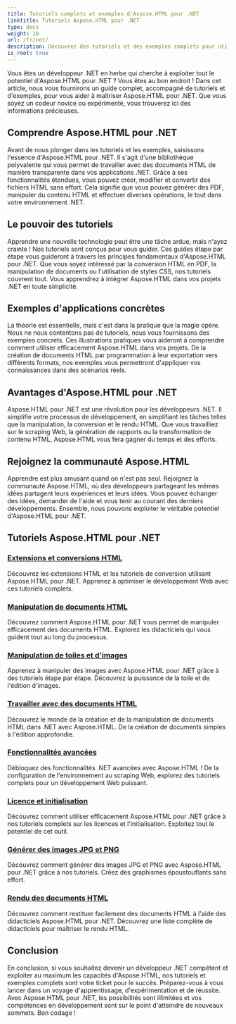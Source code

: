 ```yaml
---
title: Tutoriels complets et exemples d'Aspose.HTML pour .NET
linktitle: Tutoriels Aspose.HTML pour .NET
type: docs
weight: 10
url: /fr/net/
description: Découvrez des tutoriels et des exemples complets pour utiliser Aspose.HTML pour .NET. Exploitez la puissance d'Aspose.HTML pour améliorer vos compétences en développement .NET.
is_root: true
---
```


Vous êtes un développeur .NET en herbe qui cherche à exploiter tout le potentiel d'Aspose.HTML pour .NET ? Vous êtes au bon endroit ! Dans cet article, nous vous fournirons un guide complet, accompagné de tutoriels et d'exemples, pour vous aider à maîtriser Aspose.HTML pour .NET. Que vous soyez un codeur novice ou expérimenté, vous trouverez ici des informations précieuses.

## Comprendre Aspose.HTML pour .NET

Avant de nous plonger dans les tutoriels et les exemples, saisissons l'essence d'Aspose.HTML pour .NET. Il s'agit d'une bibliothèque polyvalente qui vous permet de travailler avec des documents HTML de manière transparente dans vos applications .NET. Grâce à ses fonctionnalités étendues, vous pouvez créer, modifier et convertir des fichiers HTML sans effort. Cela signifie que vous pouvez générer des PDF, manipuler du contenu HTML et effectuer diverses opérations, le tout dans votre environnement .NET.

## Le pouvoir des tutoriels

Apprendre une nouvelle technologie peut être une tâche ardue, mais n'ayez crainte ! Nos tutoriels sont conçus pour vous guider. Ces guides étape par étape vous guideront à travers les principes fondamentaux d'Aspose.HTML pour .NET. Que vous soyez intéressé par la conversion HTML en PDF, la manipulation de documents ou l'utilisation de styles CSS, nos tutoriels couvrent tout. Vous apprendrez à intégrer Aspose.HTML dans vos projets .NET en toute simplicité.

## Exemples d'applications concrètes

La théorie est essentielle, mais c'est dans la pratique que la magie opère. Nous ne nous contentons pas de tutoriels, nous vous fournissons des exemples concrets. Ces illustrations pratiques vous aideront à comprendre comment utiliser efficacement Aspose.HTML dans vos projets. De la création de documents HTML par programmation à leur exportation vers différents formats, nos exemples vous permettront d'appliquer vos connaissances dans des scénarios réels.

## Avantages d'Aspose.HTML pour .NET

Aspose.HTML pour .NET est une révolution pour les développeurs .NET. Il simplifie votre processus de développement, en simplifiant les tâches telles que la manipulation, la conversion et le rendu HTML. Que vous travailliez sur le scraping Web, la génération de rapports ou la transformation de contenu HTML, Aspose.HTML vous fera gagner du temps et des efforts.

## Rejoignez la communauté Aspose.HTML

Apprendre est plus amusant quand on n'est pas seul. Rejoignez la communauté Aspose.HTML, où des développeurs partageant les mêmes idées partagent leurs expériences et leurs idées. Vous pouvez échanger des idées, demander de l'aide et vous tenir au courant des derniers développements. Ensemble, nous pouvons exploiter le véritable potentiel d'Aspose.HTML pour .NET.

## Tutoriels Aspose.HTML pour .NET

### [Extensions et conversions HTML](./html-extensions-and-conversions/)
Découvrez les extensions HTML et les tutoriels de conversion utilisant Aspose.HTML pour .NET. Apprenez à optimiser le développement Web avec ces tutoriels complets.
### [Manipulation de documents HTML](./html-document-manipulation/)
Découvrez comment Aspose.HTML pour .NET vous permet de manipuler efficacement des documents HTML. Explorez les didacticiels qui vous guident tout au long du processus.
### [Manipulation de toiles et d'images](./canvas-and-image-manipulation/)
Apprenez à manipuler des images avec Aspose.HTML pour .NET grâce à des tutoriels étape par étape. Découvrez la puissance de la toile et de l'édition d'images.
### [Travailler avec des documents HTML](./working-with-html-documents/)
Découvrez le monde de la création et de la manipulation de documents HTML dans .NET avec Aspose.HTML. De la création de documents simples à l'édition approfondie.
### [Fonctionnalités avancées](./advanced-features/)
Débloquez des fonctionnalités .NET avancées avec Aspose.HTML ! De la configuration de l'environnement au scraping Web, explorez des tutoriels complets pour un développement Web puissant.
### [Licence et initialisation](./licensing-and-initialization/)
Découvrez comment utiliser efficacement Aspose.HTML pour .NET grâce à nos tutoriels complets sur les licences et l'initialisation. Exploitez tout le potentiel de cet outil.
### [Générer des images JPG et PNG](./generate-jpg-and-png-images/)
Découvrez comment générer des images JPG et PNG avec Aspose.HTML pour .NET grâce à nos tutoriels. Créez des graphismes époustouflants sans effort.
### [Rendu des documents HTML](./rendering-html-documents/)
Découvrez comment restituer facilement des documents HTML à l'aide des didacticiels Aspose.HTML pour .NET. Découvrez une liste complète de didacticiels pour maîtriser le rendu HTML.

## Conclusion
En conclusion, si vous souhaitez devenir un développeur .NET compétent et exploiter au maximum les capacités d'Aspose.HTML, nos tutoriels et exemples complets sont votre ticket pour le succès. Préparez-vous à vous lancer dans un voyage d'apprentissage, d'expérimentation et de réussite. Avec Aspose.HTML pour .NET, les possibilités sont illimitées et vos compétences en développement sont sur le point d'atteindre de nouveaux sommets. Bon codage !